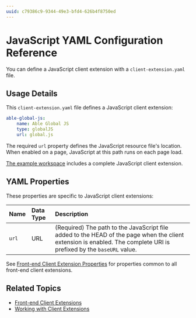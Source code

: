 ```yaml
---
uuid: c79386c9-9344-49e3-bfd4-626b4f8750ed
---
```

# JavaScript YAML Configuration Reference

You can define a JavaScript client extension with a `client-extension.yaml` file.

## Usage Details

This `client-extension.yaml` file defines a JavaScript client extension:

```yaml
able-global-js:
    name: Able Global JS
    type: globalJS
    url: global.js
```

The required `url` property defines the JavaScript resource file's location. When enabled on a page, JavaScript at this path runs on each page load.

[The example workspace](https://github.com/liferay/liferay-portal/tree/master/workspaces/liferay-sample-workspace/client-extensions/liferay-sample-global-js) includes a complete JavaScript client extension.

## YAML Properties

These properties are specific to JavaScript client extensions:

| Name | Data Type | Description |
| :--- | :--- | :--- |
| `url` | URL | (Required) The path to the JavaScript file added to the HEAD of the page when the client extension is enabled. The complete URI is prefixed by the `baseURL` value. |

See [Front-end Client Extension Properties](../front-end-client-extensions.md#front-end-client-extension-properties) for properties common to all front-end client extensions.

## Related Topics

* [Front-end Client Extensions](../front-end-client-extensions.md)
* [Working with Client Extensions](../working-with-client-extensions.md)